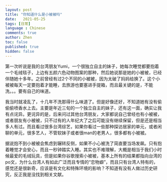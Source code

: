 ```yaml
---
layout: post
title: "你知道什么是小被被吗"
date:   2021-05-25
tags: [日常]
language : Chinese
comments: true
author: Zhen
toc: false
published: true
hidden: false
---
```

第一次听说是我的台湾朋友Yumi，一个很独立自主的妹子，她每次睡觉都要抱着一个毛绒毯子，上边有五颜六色动物图案的那种，然后她说那是她的小被被，已经伴随她十多年。之前曾经有过2个不同的小被被，因为太破了妈妈给换了。这个小被被每天一定要抱着才能睡，去旅游也要塞进手提箱，而且最关键的是，不能洗。。。要有自己的味道。

我当时就凌乱了，十几年不洗那得什么味道了。但是好像还好，不知道她有没有偷偷偷喷香水上去。主要是年近三旬的一个独立自主的妹子，还有这一面，确实让我有点诧异。更诧异的是，后来问过其他台湾朋友，大家都说自己曾经也有小被被，或者朋友有小被被，只不过有的人年纪大了之后可能没有继续保留，但是还是相当多人有过。而且看过很多台湾综艺，如果你看过一些那种探访居家的单元，或者闲聊的单元，很多艺人，不管软妹子或者很man的老男人，很多都有小被被。

据说抱不到小被被会焦虑到辗转反侧，如果不小心被洗了简直要当场发飙。只有抱着睡觉才会安心，而且一秒钟踏实入睡。其实也不难理解，大概是相当于我们小时候最爱的毛绒玩具，但是如果你谷歌搜索小被被，基本上所有的结果都指向台湾的po文，为什么台湾人有如此广泛而且专情的“恋物癖”，而且只有台湾人特有的，感觉还是很新奇，应该是有文化和特殊环境的影响？不知道有没有人做过历史研究，反正我是没找到相关文献。
<!--stackedit_data:
eyJoaXN0b3J5IjpbLTQxODM3MDkwNF19
-->